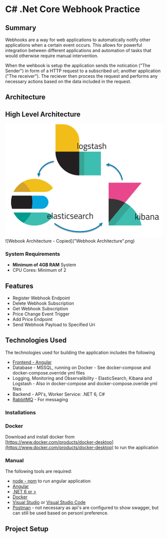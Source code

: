# C# .Net Core Webhook Practice
## Summary
Webhooks are a way for web applications to automatically notify other applications when a certain event occurs. This allows for powerful integration between different applications and automation of tasks that would otherwise require manual intervention.

When the wehbook is setup the application sends the notication ("The Sender") in form of a HTTP request to a subscribed url; another application ("The receiver"). The reciever then process the request and performs any necessary actions based on the data included in the request.

## Architecture

## High Level Architecture

![ELK Stack](ELK.png)
![Webook Architecture - Copied]("Webhook Architecture".png)

### System Requirements

* **Minimum of 4GB RAM** System
* CPU Cores: Minimum of 2

## Features

* Register Webhook Endpoint
* Delete Webhook Subscription
* Get Webhook Subscription
* Price Change Event Trigger
* Add Price Endpoint
* Send Webhook Payload to Specified Uri

## Technologies Used

The technologies used for building the application includes the following

* [Frontend - Angular](https://angular.io/cli)
* Database - MSSQL, running on Docker - See docker-compose and docker-compose.override yml files
* Logging, Monitoring and Observalibility - ElasticSearch, Kibana and Logstash - Also in docker-compose and docker-compose.overide yml files
* Backend - API's, Worker Service: .NET 6, C#
* [RabbitMQ](https://www.rabbitmq.com/) - For messaging

### Installations
### Docker

Download and install docker from [https://www.docker.com/products/docker-desktop](https://www.docker.com/products/docker-desktop) to run the application

### Manual

The following tools are required:

* [node - npm](https://nodejs.org/) to run angular application
* [Angular](https://angular.io/cli)
* [.NET 6 or >](https://dotnet.microsoft.com/en-us/download/dotnet/6.0)
* [Docker](https://www.docker.com/products/docker-desktop)
* [Visual Studio](https://visualstudio.microsoft.com/vs/) or [Visual Studio Code](https://code.visualstudio.com/)
* [Postman]() - not necessary as api's are configured to show swagger, but can still be used based on personl preference.

## Project Setup
